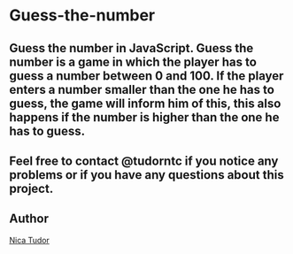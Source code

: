 # Guess-the-number
Guess the number in JavaScript.
Guess the number is a game in which the player has to guess a number between 0 and 100.
If the player enters a number smaller than the one he has to guess,
the game will inform him of this,
this also happens if the number is higher than the one he has to guess.
--------------------
Feel free to contact @tudorntc if you notice any problems or if you have any questions about this project.
--------------
Author
---------
[Nica Tudor](https://github.com/tudorntc)
